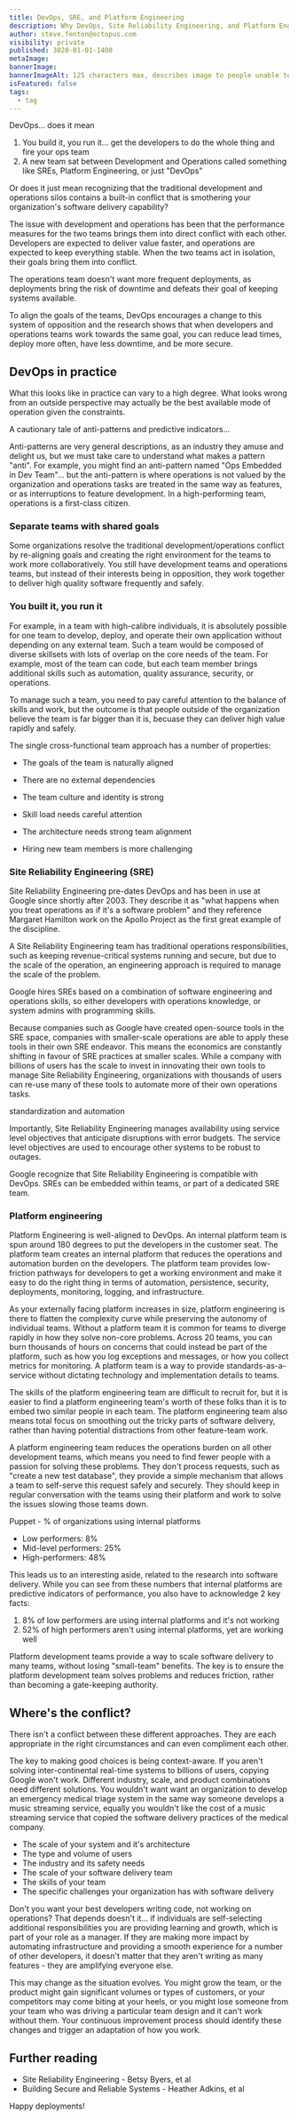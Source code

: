 ```yaml
---
title: DevOps, SRE, and Platform Engineering
description: Why DevOps, Site Reliability Engineering, and Platform Engineering appear to be in conflict with each other.
author: steve.fenton@octopus.com
visibility: private
published: 3020-01-01-1400
metaImage: 
bannerImage: 
bannerImageAlt: 125 characters max, describes image to people unable to see it.
isFeatured: false
tags: 
  - tag
---
```


DevOps... does it mean

1. You build it, you run it... get the developers to do the whole thing and fire your ops team
1. A new team sat between Development and Operations called something like SREs, Platform Engineering, or just "DevOps"

Or does it just mean recognizing that the traditional development and operations silos contains a built-in conflict that is smothering your organization's software delivery capability?

The issue with development and operations has been that the performance measures for the two teams brings them into direct conflict with each other. Developers are expected to deliver value faster, and operations are expected to keep everything stable. When the two teams act in isolation, their goals bring them into conflict.

The operations team doesn't want more frequent deployments, as deployments bring the risk of downtime and defeats their goal of keeping systems available.

To align the goals of the teams, DevOps encourages a change to this system of opposition and the research shows that when developers and operations teams work towards the same goal, you can reduce lead times, deploy more often, have less downtime, and be more secure.

## DevOps in practice

What this looks like in practice can vary to a high degree. What looks wrong from an outside perspective may actually be the best available mode of operation given the constraints.

A cautionary tale of anti-patterns and predictive indicators...

Anti-patterns are very general descriptions, as an industry they amuse and delight us, but we must take care to understand what makes a pattern "anti". For example, you might find an anti-pattern named "Ops Embedded in Dev Team"... but the anti-pattern is where operations is not valued by the organization and operations tasks are treated in the same way as features, or as interruptions to feature development. In a high-performing team, operations is a first-class citizen.

### Separate teams with shared goals

Some organizations resolve the traditional development/operations conflict by re-aligning goals and creating the right environment for the teams to work more collaboratively. You still have development teams and operations teams, but instead of their interests being in opposition, they work together to deliver high quality software frequently and safely.

### You built it, you run it

For example, in a team with high-calibre individuals, it is absolutely possible for one team to develop, deploy, and operate their own application without depending on any external team. Such a team would be composed of diverse skillsets with lots of overlap on the core needs of the team. For example, most of the team can code, but each team member brings additional skills such as automation, quality assurance, security, or operations.

To manage such a team, you need to pay careful attention to the balance of skills and work, but the outcome is that people outside of the organization believe the team is far bigger than it is, becuase they can deliver high value rapidly and safely.

The single cross-functional team approach has a number of properties:

- The goals of the team is naturally aligned
- There are no external dependencies
- The team culture and identity is strong


- Skill load needs careful attention
- The architecture needs strong team alignment
- Hiring new team members is more challenging

### Site Reliability Engineering (SRE)

Site Reliability Engineering pre-dates DevOps and has been in use at Google since shortly after 2003. They describe it as "what happens when you treat operations as if it's a software problem" and they reference Margaret Hamilton work on the Apollo Project as the first great example of the discipline.

A Site Reliability Engineering team has traditional operations responsibilities, such as keeping revenue-critical systems running and secure, but due to the scale of the operation, an engineering approach is required to manage the scale of the problem.

Google hires SREs based on a combination of software engineering and operations skills, so either developers with operations knowledge, or system admins with programming skills.

Because companies such as Google have created open-source tools in the SRE space, companies with smaller-scale operations are able to apply these tools in their own SRE endeavor. This means the economics are constantly shifting in favour of SRE practices at smaller scales. While a company with billions of users has the scale to invest in innovating their own tools to manage Site Reliability Engineering, organizations with thousands of users can re-use many of these tools to automate more of their own operations tasks.

standardization and automation

Importantly, Site Reliability Engineering manages availability using service level objectives that anticipate disruptions with error budgets. The service level objectives are used to encourage other systems to be robust to outages.

Google recognize that Site Reliability Engineering is compatible with DevOps. SREs can be embedded within teams, or part of a dedicated SRE team.

### Platform engineering

Platform Engineering is well-aligned to DevOps. An internal platform team is spun around 180 degrees to put the developers in the customer seat. The platform team creates an internal platform that reduces the operations and automation burden on the developers. The platform team provides low-friction pathways for developers to get a working environment and make it easy to do the right thing in terms of automation, persistence, security, deployments, monitoring, logging, and infrastructure.

As your externally facing platform increases in size, platform engineering is there to flatten the complexity curve while preserving the autonomy of individual teams. Without a platform team it is common for teams to diverge rapidly in how they solve non-core problems. Across 20 teams, you can burn thousands of hours on concerns that could instead be part of the platform, such as how you log exceptions and messages, or how you collect metrics for monitoring. A platform team is a way to provide standards-as-a-service without dictating technology and implementation details to teams.

The skills of the platform engineering team are difficult to recruit for, but it is easier to find a platform engineering team's worth of these folks than it is to embed two similar people in each team. The platform engineering team also means total focus on smoothing out the tricky parts of software delivery, rather than having potential distractions from other feature-team work.

A platform engineering team reduces the operations burden on all other development teams, which means you need to find fewer people with a passion for solving these problems. They don't process requests, such as "create a new test database", they provide a simple mechanism that allows a team to self-serve this request safely and securely. They should keep in regular conversation with the teams using their platform and work to solve the issues slowing those teams down.

Puppet - % of organizations using internal platforms
- Low performers: 8%
- Mid-level performers: 25%
- High-performers: 48%

This leads us to an interesting aside, related to the research into software delivery. While you can see from these numbers that internal platforms are predictive indicators of performance, you also have to acknowledge 2 key facts:

1. 8% of low performers are using internal platforms and it's not working
2. 52% of high performers aren't using internal platforms, yet are working well

Platform development teams provide a way to scale software delivery to many teams, without losing "small-team" benefits. The key is to ensure the platform development team solves problems and reduces friction, rather than becoming a gate-keeping authority.


## Where's the conflict?

There isn't a conflict between these different approaches. They are each appropriate in the right circumstances and can even compliment each other.

The key to making good choices is being context-aware. If you aren't solving inter-continental real-time systems to billions of users, copying Google won't work. Different industry, scale, and product combinations need different solutions. You wouldn't want want an organization to develop an emergency medical triage system in the same way someone develops a music streaming service, equally you wouldn't like the cost of a music streaming service that copied the software delivery practices of the medical company.

- The scale of your system and it's architecture
- The type and volume of users
- The industry and its safety needs
- The scale of your software delivery team
- The skills of your team
- The specific challenges your organization has with software delivery



Don't you want your best developers writing code, not working on operations? That depends doesn't it... if individuals are self-selecting additional responsibilities you are providing learning and growth, which is part of your role as a manager. If they are making more impact by automating infrastructure and providing a smooth experience for a number of other developers, it doesn't matter that they aren't writing as many features - they are amplifying everyone else.

This may change as the situation evolves. You might grow the team, or the product might gain significant volumes or types of customers, or your competitors may come biting at your heels, or you might lose someone from your team who was driving a particular team design and it can't work without them. Your continuous improvement process should identify these changes and trigger an adaptation of how you work.

## Further reading

- Site Reliability Engineering - Betsy Byers, et al
- Building Secure and Reliable Systems - Heather Adkins, et al


Happy deployments!
